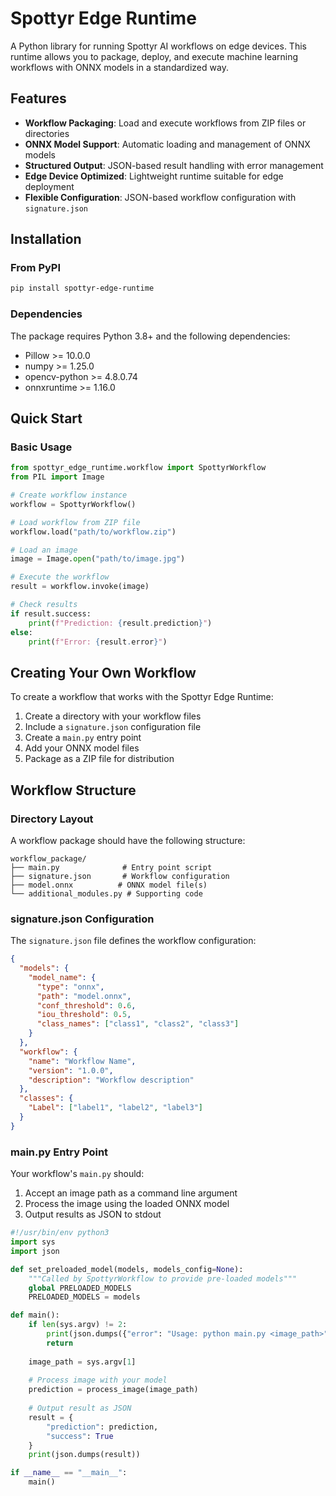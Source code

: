 # Spottyr Edge Runtime

A Python library for running Spottyr AI workflows on edge devices. This runtime allows you to package, deploy, and execute machine learning workflows with ONNX models in a standardized way.

## Features

- **Workflow Packaging**: Load and execute workflows from ZIP files or directories
- **ONNX Model Support**: Automatic loading and management of ONNX models
- **Structured Output**: JSON-based result handling with error management
- **Edge Device Optimized**: Lightweight runtime suitable for edge deployment
- **Flexible Configuration**: JSON-based workflow configuration with `signature.json`

## Installation

### From PyPI

```bash
pip install spottyr-edge-runtime
```

### Dependencies

The package requires Python 3.8+ and the following dependencies:
- Pillow >= 10.0.0
- numpy >= 1.25.0
- opencv-python >= 4.8.0.74
- onnxruntime >= 1.16.0

## Quick Start

### Basic Usage

```python
from spottyr_edge_runtime.workflow import SpottyrWorkflow
from PIL import Image

# Create workflow instance
workflow = SpottyrWorkflow()

# Load workflow from ZIP file
workflow.load("path/to/workflow.zip")

# Load an image
image = Image.open("path/to/image.jpg")

# Execute the workflow
result = workflow.invoke(image)

# Check results
if result.success:
    print(f"Prediction: {result.prediction}")
else:
    print(f"Error: {result.error}")
```

## Creating Your Own Workflow

To create a workflow that works with the Spottyr Edge Runtime:

1. Create a directory with your workflow files
2. Include a `signature.json` configuration file
3. Create a `main.py` entry point
4. Add your ONNX model files
5. Package as a ZIP file for distribution

## Workflow Structure

### Directory Layout

A workflow package should have the following structure:

```
workflow_package/
├── main.py              # Entry point script
├── signature.json       # Workflow configuration
├── model.onnx          # ONNX model file(s)
└── additional_modules.py # Supporting code
```

### signature.json Configuration

The `signature.json` file defines the workflow configuration:

```json
{
  "models": {
    "model_name": {
      "type": "onnx",
      "path": "model.onnx",
      "conf_threshold": 0.6,
      "iou_threshold": 0.5,
      "class_names": ["class1", "class2", "class3"]
    }
  },
  "workflow": {
    "name": "Workflow Name",
    "version": "1.0.0",
    "description": "Workflow description"
  },
  "classes": {
    "Label": ["label1", "label2", "label3"]
  }
}
```

### main.py Entry Point

Your workflow's `main.py` should:

1. Accept an image path as a command line argument
2. Process the image using the loaded ONNX model
3. Output results as JSON to stdout

```python
#!/usr/bin/env python3
import sys
import json

def set_preloaded_model(models, models_config=None):
    """Called by SpottyrWorkflow to provide pre-loaded models"""
    global PRELOADED_MODELS
    PRELOADED_MODELS = models

def main():
    if len(sys.argv) != 2:
        print(json.dumps({"error": "Usage: python main.py <image_path>"}))
        return
    
    image_path = sys.argv[1]
    
    # Process image with your model
    prediction = process_image(image_path)
    
    # Output result as JSON
    result = {
        "prediction": prediction,
        "success": True
    }
    print(json.dumps(result))

if __name__ == "__main__":
    main()
```
